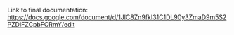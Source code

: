 Link to final documentation: https://docs.google.com/document/d/1JlC8Zn9fkI31C1DL90y3ZmaD9m5S2PZDIFZCpbFCRmY/edit
